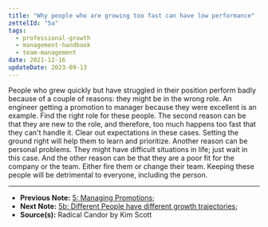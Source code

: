 ```yaml
---
title: "Why people who are growing too fast can have low performance"
zettelId: "5a"
tags:
  - professional-growth
  - management-handbook
  - team-management
date: 2021-12-16
updateDate: 2023-09-13
---
```


People who grew quickly but have struggled in their position perform badly because of a couple of reasons: they might be in the wrong role. An engineer getting a promotion to manager because they were excellent is an example. Find the right role for these people. The second reason can be that they are new to the role, and therefore, too much happens too fast that they can't handle it. Clear out expectations in these cases. Setting the ground right will help them to learn and prioritize. Another reason can be personal problems. They might have difficult situations in life; just wait in this case. And the other reason can be that they are a poor fit for the company or the team. Either fire them or change their team. Keeping these people will be detrimental to everyone, including the person.

---

- **Previous Note:** [5: Managing Promotions](/notes/5/);
- **Next Note:** [5b: Different People have different growth trajectories](/notes/5b/);
- **Source(s):** Radical Candor by Kim Scott
